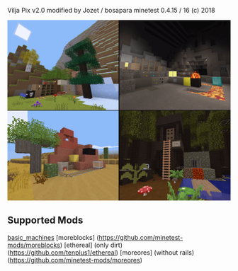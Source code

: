 Vilja Pix v2.0 modified by Jozet / bosapara
minetest 0.4.15 / 16
(c) 2018

![Screenshot](Template.png)

## Supported Mods
[basic_machines](https://github.com/ac-minetest/basic_machines)
[moreblocks] (https://github.com/minetest-mods/moreblocks)
[ethereal] (only dirt) (https://github.com/tenplus1/ethereal)
[moreores] (without rails) (https://github.com/minetest-mods/moreores)
